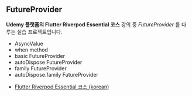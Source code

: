 ## FutureProvider

**Udemy 플랫폼의 Flutter Riverpod Essential 코스** 강의 중 *FutureProvider* 를 다루는 실습 프로젝트입니다.

- AsyncValue
- when method
- basic FutureProvider
- autoDispose FutureProvider
- family FutureProvider
- autoDispose.family FutureProvider

* [Flutter Riverpod Essential 코스 (korean)](https://www.udemy.com/course/flutter-riverpod-essential-korean/)